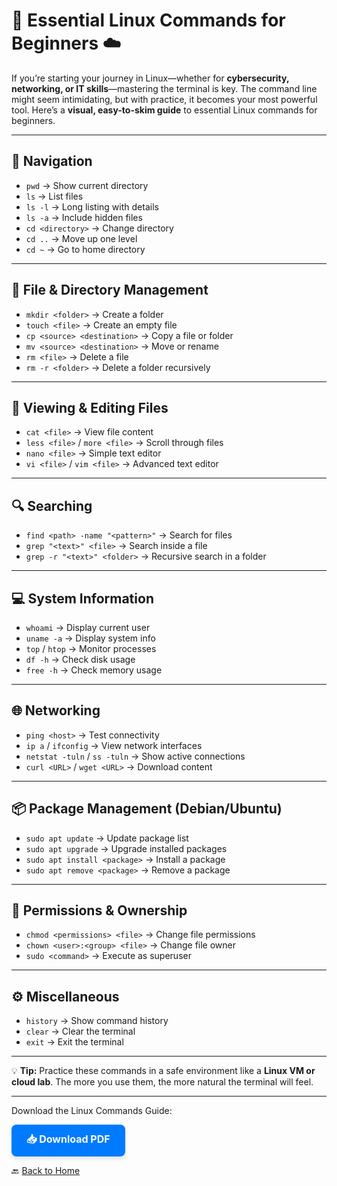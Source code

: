 # 🐧 Essential Linux Commands for Beginners ☁️

If you’re starting your journey in Linux—whether for **cybersecurity, networking, or IT skills**—mastering the terminal is key. The command line might seem intimidating, but with practice, it becomes your most powerful tool. Here’s a **visual, easy-to-skim guide** to essential Linux commands for beginners.

---

## 🧭 Navigation
- `pwd` → Show current directory  
- `ls` → List files  
- `ls -l` → Long listing with details  
- `ls -a` → Include hidden files  
- `cd <directory>` → Change directory  
- `cd ..` → Move up one level  
- `cd ~` → Go to home directory  

---

## 📂 File & Directory Management
- `mkdir <folder>` → Create a folder  
- `touch <file>` → Create an empty file  
- `cp <source> <destination>` → Copy a file or folder  
- `mv <source> <destination>` → Move or rename  
- `rm <file>` → Delete a file  
- `rm -r <folder>` → Delete a folder recursively  

---

## 📄 Viewing & Editing Files
- `cat <file>` → View file content  
- `less <file>` / `more <file>` → Scroll through files  
- `nano <file>` → Simple text editor  
- `vi <file>` / `vim <file>` → Advanced text editor  

---

## 🔍 Searching
- `find <path> -name "<pattern>"` → Search for files  
- `grep "<text>" <file>` → Search inside a file  
- `grep -r "<text>" <folder>` → Recursive search in a folder  

---

## 💻 System Information
- `whoami` → Display current user  
- `uname -a` → Display system info  
- `top` / `htop` → Monitor processes  
- `df -h` → Check disk usage  
- `free -h` → Check memory usage  

---

## 🌐 Networking
- `ping <host>` → Test connectivity  
- `ip a` / `ifconfig` → View network interfaces  
- `netstat -tuln` / `ss -tuln` → Show active connections  
- `curl <URL>` / `wget <URL>` → Download content  

---

## 📦 Package Management (Debian/Ubuntu)
- `sudo apt update` → Update package list  
- `sudo apt upgrade` → Upgrade installed packages  
- `sudo apt install <package>` → Install a package  
- `sudo apt remove <package>` → Remove a package  

---

## 🔐 Permissions & Ownership
- `chmod <permissions> <file>` → Change file permissions  
- `chown <user>:<group> <file>` → Change file owner  
- `sudo <command>` → Execute as superuser  

---

## ⚙️ Miscellaneous
- `history` → Show command history  
- `clear` → Clear the terminal  
- `exit` → Exit the terminal  

---

💡 **Tip:** Practice these commands in a safe environment like a **Linux VM or cloud lab**. The more you use them, the more natural the terminal will feel.

---
<p>Download the Linux Commands Guide:</p>
<a href="downloadables/linux-commands.pdf" 
   download="linux-commands.pdf"
   type="application/pdf"
   style="display:inline-block;
          padding:12px 24px;
          font-size:16px;
          font-weight:bold;
          color:#fff;
          background-color:#007BFF;
          text-decoration:none;
          border-radius:8px;
          box-shadow:0 4px 6px rgba(0,0,0,0.1);
          transition:background-color 0.3s ease;">
   📥 Download PDF
</a>

🔙 [Back to Home](../index.md) 